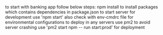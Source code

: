 to start with banking app follow below steps:
npm install to install packages which contains dependencies in package.json
to start server for development use 'npm start'
also check with env-cmdrc file for environmental configurations
to deploy in any servers use pm2 to avoid server crashing
use 'pm2 start npm -- run start:prod' for deployment